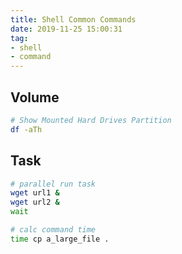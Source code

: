 ```yaml
---
title: Shell Common Commands
date: 2019-11-25 15:00:31
tag:
- shell
- command
---
```


## Volume

```bash
# Show Mounted Hard Drives Partition
df -aTh
```

## Task

```bash
# parallel run task
wget url1 &
wget url2 &
wait
```

```bash
# calc command time
time cp a_large_file .
```






<!--stackedit_data:
eyJoaXN0b3J5IjpbLTE5MjY5MDMzNjgsLTMzNjA3MTIsMjEyNj
I1MDM3NywzNTkyODM5MDNdfQ==
-->